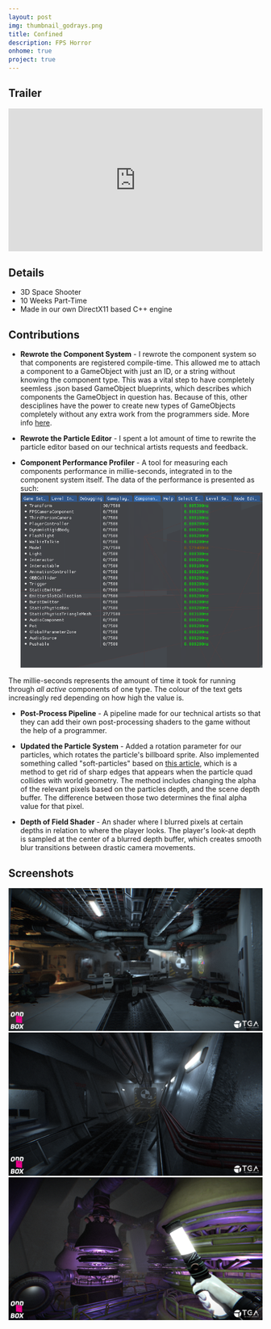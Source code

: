 ```yaml
---
layout: post
img: thumbnail_godrays.png
title: Confined
description: FPS Horror
onhome: true
project: true
---
```

## Trailer
<style>.embed-container { position: relative; padding-bottom: 56.25%; height: 0; overflow: hidden; max-width: 100%; } .embed-container iframe, .embed-container object, .embed-container embed { position: absolute; top: 0; left: 0; width: 100%; height: 100%; }</style><div class='embed-container'><iframe src='https://www.youtube.com/embed/tDxg2ky3iww' frameborder='0' allowfullscreen></iframe></div>

## Details
- 3D Space Shooter
- 10 Weeks Part-Time
- Made in our own DirectX11 based C++ engine

## Contributions
- **Rewrote the Component System** - I rewrote the component system so that components are registered compile-time. This allowed me to attach a component to a GameObject with just an ID, or a string without knowing the component type. This was a vital step to have completely seemless .json based GameObject blueprints, which describes which components the GameObject in question has. Because of this, other desciplines have the power to create new types of GameObjects completely without any extra work from the programmers side. More info [here](https://www.andreaswinthersorman.com/Component-System/).

- **Rewrote the Particle Editor** - I spent a lot amount of time to rewrite the particle editor based on our technical artists requests and feedback.

- **Component Performance Profiler** - A tool for measuring each components performance in millie-seconds, integrated in to the component system itself. The data of the performance is presented as such:
![](../assets/img/component_performance.png)

The millie-seconds represents the amount of time it took for running through _all active_ components of one type. The colour of the text gets increasingly red depending on how high the value is.

- **Post-Process Pipeline** - A pipeline made for our technical artists so that they can add their own post-processing shaders to the game without the help of a programmer.

- **Updated the Particle System** - Added a rotation parameter for our particles, which rotates the particle's billboard sprite. Also implemented something called "soft-particles" based on [this article](http://blog.wolfire.com/2010/04/Soft-Particles), which is a method to get rid of sharp edges that appears when the particle quad collides with world geometry. The method includes changing the alpha of the relevant pixels based on the particles depth, and the scene depth buffer. The difference between those two determines the final alpha value for that pixel. 

- **Depth of Field Shader** - An shader where I blurred pixels at certain depths in relation to where the player looks. The player's look-at depth is sampled at the center of a blurred depth buffer, which creates smooth blur transitions between drastic camera movements.

## Screenshots
![](../assets/img/confined_01.png)
![](../assets/img/confined_02.png)
![](../assets/img/confined_03.png)

